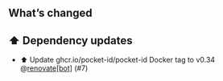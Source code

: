 ## What’s changed

## ⬆️ Dependency updates

- ⬆️ Update ghcr.io/pocket-id/pocket-id Docker tag to v0.34 @[renovate[bot]](https://github.com/apps/renovate) (#7)
